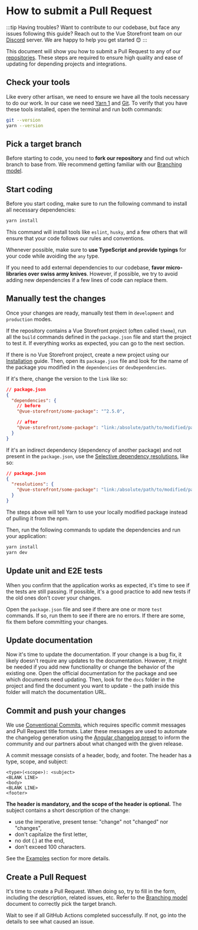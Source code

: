 # How to submit a Pull Request

:::tip Having troubles?
Want to contribute to our codebase, but face any issues following this guide? Reach out to the Vue Storefront team on our [Discord](https://discord.vuestorefront.io) server. We are happy to help you get started 😊
:::

This document will show you how to submit a Pull Request to any of our [repositories](https://github.com/vuestorefront). These steps are required to ensure high quality and ease of updating for depending projects and integrations.

## Check your tools

Like every other artisan, we need to ensure we have all the tools necessary to do our work. In our case we need [Yarn 1](https://classic.yarnpkg.com/en/docs/install) and [Git](https://git-scm.com/downloads). To verify that you have these tools installed, open the terminal and run both commands:

```bash
git --version
yarn --version
```

## Pick a target branch

Before starting to code, you need to **fork our repository** and find out which branch to base from. We recommend getting familiar with our [Branching model](./branching-model.html).

## Start coding

Before you start coding, make sure to run the following command to install all necessary dependencies:

```bash
yarn install
```

This command will install tools like `eslint`, `husky`, and a few others that will ensure that your code follows our rules and conventions.

Whenever possible, make sure to **use TypeScript and provide typings** for your code while avoiding the `any` type.

If you need to add external dependencies to our codebase, **favor micro-libraries over swiss army knives**. However, if possible, we try to avoid adding new dependencies if a few lines of code can replace them.

## Manually test the changes

Once your changes are ready, manually test them in `development` and `production` modes.

If the repository contains a Vue Storefront project (often called `theme`), run all the `build` commands defined in the `package.json` file and start the project to test it. If everything works as expected, you can go to the next section.

If there is no Vue Storefront project, create a new project using our [Installation](/v2/general/installation.html) guide. Then, open its `package.json` file and look for the name of the package you modified in the `dependencies` or `devDependencies`.

If it's there, change the version to the `link` like so:

```json
// package.json
{
  "dependencies": {
    // before
    "@vue-storefront/some-package": "^2.5.0",

    // after
    "@vue-storefront/some-package": "link:/absolute/path/to/modified/package"
  }
}
```

If it's an indirect dependency (dependency of another package) and not present in the `package.json`, use the [Selective dependency resolutions](https://classic.yarnpkg.com/lang/en/docs/selective-version-resolutions/), like so:

```json
// package.json
{
  "resolutions": {
    "@vue-storefront/some-package": "link:/absolute/path/to/modified/package"
  }
}
```

The steps above will tell Yarn to use your locally modified package instead of pulling it from the npm.

Then, run the following commands to update the dependencies and run your application:

```bash
yarn install
yarn dev
```

## Update unit and E2E tests

When you confirm that the application works as expected, it's time to see if the tests are still passing. If possible, it's a good practice to add new tests if the old ones don't cover your changes.

Open the `package.json` file and see if there are one or more `test` commands. If so, run them to see if there are no errors. If there are some, fix them before committing your changes.

## Update documentation

Now it's time to update the documentation. If your change is a bug fix, it likely doesn't require any updates to the documentation. However, it might be needed if you add new functionality or change the behavior of the existing one. Open the official documentation for the package and see which documents need updating. Then, look for the `docs` folder in the project and find the document you want to update - the path inside this folder will match the documentation URL.

## Commit and push your changes

We use [Conventional Commits](https://www.conventionalcommits.org/en/v1.0.0/), which requires specific commit messages and Pull Request title formats. Later these messages are used to automate the changelog generation using the [Angular changelog preset](https://github.com/conventional-changelog/conventional-changelog/tree/master/packages/conventional-changelog-angular) to inform the community and our partners about what changed with the given release.

A commit message consists of a header, body, and footer. The header has a type, scope, and subject:

```
<type>(<scope>): <subject>
<BLANK LINE>
<body>
<BLANK LINE>
<footer>
```

**The header is mandatory, and the scope of the header is optional.** The subject contains a short description of the change:

* use the imperative, present tense: "change" not "changed" nor "changes",
* don't capitalize the first letter,
* no dot (.) at the end,
* don't exceed 100 characters.

See the [Examples](https://github.com/conventional-changelog/conventional-changelog/tree/master/packages/conventional-changelog-angular#examples) section for more details.

## Create a Pull Request

It's time to create a Pull Request. When doing so, try to fill in the form, including the description, related issues, etc. Refer to the [Branching model](./branching-model.html) document to correctly pick the target branch.

Wait to see if all GitHub Actions completed successfully. If not, go into the details to see what caused an issue.
